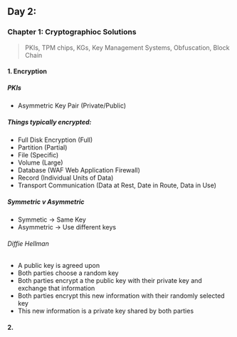 ## Day 2: 

### Chapter 1: Cryptographioc Solutions
> PKIs, TPM chips, KGs, Key Management Systems, Obfuscation, Block Chain

#### 1. Encryption

##### PKIs
- Asymmetric Key Pair (Private/Public)

##### Things typically encrypted:
- Full Disk Encryption (Full)
- Partition (Partial)
- File (Specific)
- Volume (Large)
- Database (WAF Web Application Firewall)
- Record (Individual Units of Data)
- Transport Communication (Data at Rest, Date in Route, Data in Use)

##### Symmetric v Asymmetric
- Symmetic -> Same Key
- Asymmetric -> Use different keys
###### Diffie Hellman
  - A public key is agreed upon
  - Both parties choose a random key
  - Both parties encrypt a the public key with their private key and exchange that information
  - Both parties encrypt this new information with their randomly selected key
  - This new information is a private key shared by both parties

#### 2. 
